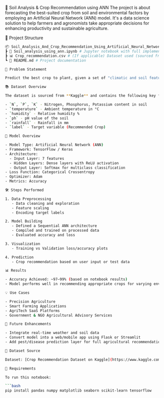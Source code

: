🌱 Soil Analysis & Crop Recommendation using ANN
The project is about forecasting the best-suited crop from soil and environmental factors by employing an Artificial Neural Network (ANN) model. It's a data science solution to help farmers and agronomists take appropriate decisions for enhancing productivity and sustainable agriculture.

📁 Project Structure

```bash
📦 Soil_Analysis_And_Crop_Recommendation_Using_Artificial_Neural_Networks
┣ 📔 Soil_analysis_using_ann.ipynb # Jupyter notebook with full implementation
┣ 📊 Crop_recommendation.csv # (If applicable) Dataset used (sourced from Kaggle)
┗ 📄 README.md # Project documentation

📌 Problem Statement

Predict the best crop to plant, given a set of "climatic and soil features". The intention is to aid in optimizing yield and minimizing the risk of bad harvest from crop-soil incompatibility.

📚 Dataset Overview

The dataset is sourced from **Kaggle** and contains the following key features:

- `N`, `P`, `K` - Nitrogen, Phosphorus, Potassium content in soil
- `temperature` - Ambient temperature in °C
- `humidity` - Relative humidity %
- `ph` - pH value of the soil
- `rainfall` - Rainfall in mm
- `label` - Target variable (Recommended Crop)

🧠 Model Overview

- Model Type: Artificial Neural Network (ANN)
- Framework: TensorFlow / Keras
- Architecture: 
  - Input Layer: 7 features
  - Hidden Layers: Dense layers with ReLU activation
  - Output Layer: Softmax for multiclass classification
- Loss Function: Categorical Crossentropy
- Optimizer: Adam
- Metrics: Accuracy

🛠️ Steps Performed

1. Data Preprocessing
   - Data cleaning and exploration
   - Feature scaling
   - Encoding target labels

2. Model Building
   - Defined a Sequential ANN architecture
   - Compiled and trained on processed data
   - Evaluated accuracy and loss

3. Visualization
   - Training vs Validation loss/accuracy plots

4. Prediction
   - Crop recommendation based on user input or test data

📊 Results

- Accuracy Achieved: ~97–99% (based on notebook results)
- Model performs well in recommending appropriate crops for varying environmental conditions.

💡 Use Cases

- Precision Agriculture
- Smart Farming Applications
- AgriTech SaaS Platforms
- Government & NGO Agricultural Advisory Services

🚀 Future Enhancements

- Integrate real-time weather and soil data
- Convert model into a web/mobile app using Flask or Streamlit
- Add pest/disease prediction layer for full agricultural recommendation system

📎 Dataset Source

Dataset: [Crop Recommendation Dataset on Kaggle](https://www.kaggle.com/code/niteshhalai/crop-recommendation-dataset)  

🧪 Requirements

To run this notebook:

```bash
pip install pandas numpy matplotlib seaborn scikit-learn tensorflow


